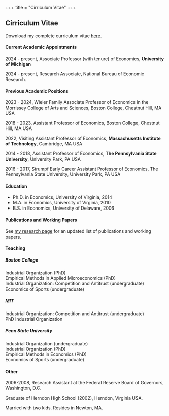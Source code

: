 +++
title = "Cirriculum Vitae"
+++

## Cirriculum Vitae

Download my complete curriculum vitae [here](/CharlesMurryCV.pdf).

#### Current Academic Appointments

2024 - present, Associate Professor (with tenure) of Economics, **University of Michigan**   

2024 - present, Research Associate, National Bureau of Economic Research.

<!-- 2020 - present, Wieler Family Assistant Professor of Economics in the Morrissey College of Arts and Sciences, Boston College, Chestnut Hill, MA USA -->

#### Previous Academic Positions

2023 - 2024, Wieler Family Associate Professor of Economics in the Morrissey College of Arts and Sciences, Boston College, Chestnut Hill, MA USA

2018 - 2023, Assistant Professor of Economics, Boston College, Chestnut Hill, MA USA   

2022, Visiting Assistant Professor of Economics, **Massachusetts Institute of Technology**, Cambridge, MA USA   

2014 - 2018, Assistant Professor of Economics, **The Pennsylvania State University**, University Park, PA USA   

2016 - 2017, Strumpf Early Career Assistant Professor of Economics, The Pennsylvania State University, University Park, PA USA   


#### Education

* Ph.D. in Economics, University of Virginia, 2014
* M.A. in Economics, University of Virginia, 2010
* B.S. in Economics, University of Delaware, 2006


#### Publications and Working Papers
See [my research page](/research) for an updated list of publications and working papers. 


#### Teaching

##### *Boston College*   
Industrial Organization (PhD)  
Empirical Methods in Applied Microeconomics (PhD)  
Industrial Organization: Competition and Antitrust (undergraduate)  
Economics of Sports (undergraduate)  

##### *MIT*   
Industrial Organization: Competition and Antitrust (undergraduate)  
PhD Industrial Organization  

##### *Penn State University*  
Industrial Organization (undergraduate)  
Industrial Organization (PhD)  
Empirical Methods in Economics (PhD)  
Economics of Sports (undergraduate)  


#### Other

2006-2008, Research Assistant at the Federal Reserve Board of Governors, Washington, D.C.  

Graduate of Herndon High School (2002), Herndon, Virginia USA. 

Married with two kids. Resides in Newton, MA.  
